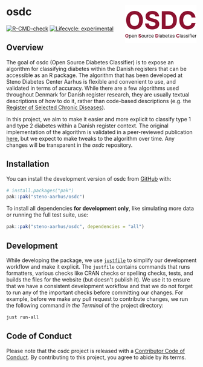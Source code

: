 # osdc <a href="https://steno-aarhus.github.io/osdc/"><img src="man/figures/logo.png" align="right" height="100"/></a>

<!-- badges: start -->

[![R-CMD-check](https://github.com/steno-aarhus/osdc/actions/workflows/build.yaml/badge.svg)](https://github.com/steno-aarhus/osdc/actions/workflows/build.yaml)
[![Lifecycle:
experimental](https://img.shields.io/badge/lifecycle-experimental-orange.svg)](https://lifecycle.r-lib.org/articles/stages.html#experimental)

<!-- badges: end -->

## Overview

The goal of osdc (Open Source Diabetes Classifier) is to expose an
algorithm for classifying diabetes within the Danish registers that can
be accessible as an R package. The algorithm that has been developed at
Steno Diabetes Center Aarhus is flexible and convenient to use, and
validated in terms of accuracy. While there are a few algorithms used
throughout Denmark for Danish register research, they are usually
textual descriptions of how to do it, rather than code-based
descriptions (e.g. the [Register of Selected Chronic
Diseases](https://www.esundhed.dk/-/media/Files/Publikationer/Emner/Operationer-og-diagnoser/Udvalgte-kroniske-sygdomme-svaere-psykiske-lidelser/Algoritmer-for-Udvalgte-Kroniske-Sygdomme-og-svre-psykiske-lidelser-RUKS-2022.ashx)).

In this project, we aim to make it easier and more explicit to classify
type 1 and type 2 diabetes within a Danish register context. The
original implementation of the algorithm is validated in a peer-reviewed
publication [here](https://doi.org/10.2147/clep.s407019), but we expect
to make tweaks to the algorithm over time. Any changes will be
transparent in the *osdc* repository.

## Installation

You can install the development version of osdc from
[GitHub](https://github.com/) with:

``` r
# install.packages("pak")
pak::pak("steno-aarhus/osdc")
```

To install all dependencies **for development only**, like simulating
more data or running the full test suite, use:

``` r
pak::pak("steno-aarhus/osdc", dependencies = "all")
```

## Development

While developing the package, we use [`justfile`](https://just.systems/)
to simplify our development workflow and make it explicit. The `justfile`
contains commands that runs formatters, various checks like CRAN checks
or spelling checks, tests, and builds the files for the website (but doesn't
publish it). We use it to ensure that we have a consistent development
workflow and that we do not forget to run any of the important checks
before committing our changes. For example, before we make any pull
request to contribute changes, we run the following command *in the
Terminal* of the project directory:

``` bash
just run-all
```

## Code of Conduct

Please note that the osdc project is released with a [Contributor Code
of
Conduct](https://contributor-covenant.org/version/2/1/CODE_OF_CONDUCT.html).
By contributing to this project, you agree to abide by its terms.
